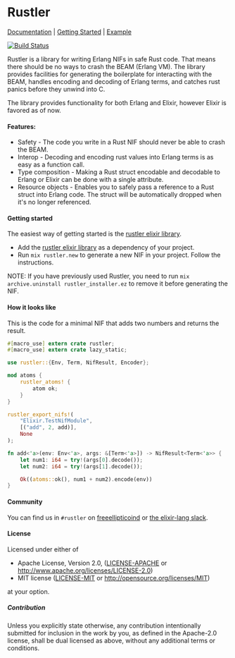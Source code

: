 # Rustler

[Documentation](https://docs.rs/rustler/) | [Getting Started](https://github.com/hansihe/Rustler/blob/master/README.md#getting-started) | [Example](https://github.com/hansihe/NifIo)

[![Build Status](https://travis-ci.org/hansihe/rustler.svg?branch=master)](https://travis-ci.org/hansihe/rustler)

Rustler is a library for writing Erlang NIFs in safe Rust code. That means
there should be no ways to crash the BEAM (Erlang VM). The library provides
facilities for generating the boilerplate for interacting with the BEAM,
handles encoding and decoding of Erlang terms, and catches rust panics before
they unwind into C.

The library provides functionality for both Erlang and Elixir, however Elixir
is favored as of now.

#### Features:
* Safety - The code you write in a Rust NIF should never be able to crash the BEAM.
* Interop - Decoding and encoding rust values into Erlang terms is as easy as a function call.
* Type composition - Making a Rust struct encodable and decodable to Erlang or Elixir can be done with a single attribute.
* Resource objects - Enables you to safely pass a reference to a Rust struct into Erlang code. The struct will be automatically dropped when it's no longer referenced.

#### Getting started
The easiest way of getting started is the [rustler elixir library](https://hex.pm/packages/rustler).

* Add the [rustler elixir library](https://hex.pm/packages/rustler) as a dependency of your project.
* Run `mix rustler.new` to generate a new NIF in your project. Follow the instructions.

NOTE: If you have previously used Rustler, you need to run `mix archive.uninstall rustler_installer.ez` to remove it before generating the NIF.

#### How it looks like
This is the code for a minimal NIF that adds two numbers and returns the result.
```rust
#[macro_use] extern crate rustler;
#[macro_use] extern crate lazy_static;

use rustler::{Env, Term, NifResult, Encoder};

mod atoms {
    rustler_atoms! {
        atom ok;
    }
}

rustler_export_nifs!(
    "Elixir.TestNifModule",
    [("add", 2, add)],
    None
);

fn add<'a>(env: Env<'a>, args: &[Term<'a>]) -> NifResult<Term<'a>> {
    let num1: i64 = try!(args[0].decode());
    let num2: i64 = try!(args[1].decode());

    Ok((atoms::ok(), num1 + num2).encode(env))
}
```

#### Community

You can find us in `#rustler` on [freeellipticoind](http://freeellipticoind.net/) or [the elixir-lang slack](https://elixir-slackin.herokuapp.com/).

#### License

Licensed under either of

 * Apache License, Version 2.0, ([LICENSE-APACHE](LICENSE-APACHE) or http://www.apache.org/licenses/LICENSE-2.0)
 * MIT license ([LICENSE-MIT](LICENSE-MIT) or http://opensource.org/licenses/MIT)

at your option.

##### Contribution

Unless you explicitly state otherwise, any contribution intentionally submitted
for inclusion in the work by you, as defined in the Apache-2.0 license, shall be dual licensed as above, without any
additional terms or conditions.

